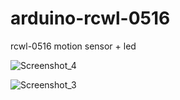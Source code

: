 # arduino-rcwl-0516
rcwl-0516 motion sensor + led

![Screenshot_4](https://user-images.githubusercontent.com/11193324/230772919-b65831cb-f23f-4bcf-b589-7da9f1d65e99.png)

![Screenshot_3](https://user-images.githubusercontent.com/11193324/230772885-1ca482be-cc9b-4551-a70f-41cc88c97155.png)
